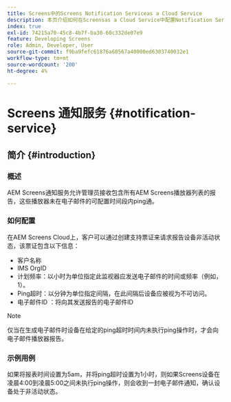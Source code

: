 ```yaml
---
title: Screens中的Screens Notification Serviceas a Cloud Service
description: 本页介绍如何在Screensas a Cloud Service中配置Notification Service。
index: true
exl-id: 74215a70-45c8-4b7f-ba30-60c332de07e9
feature: Developing Screens
role: Admin, Developer, User
source-git-commit: f9ba9fefc61876a60567a40000ed6303740032e1
workflow-type: tm+mt
source-wordcount: '200'
ht-degree: 4%

---
```


# Screens 通知服务 {#notification-service}

## 简介 {#introduction}

### 概述

AEM Screens通知服务允许管理员接收包含所有AEM Screens播放器列表的报告，这些播放器未在电子邮件的可配置时间段内ping通。

### 如何配置

在AEM Screens Cloud上，客户可以通过创建支持票证来请求报告设备非活动状态，该票证包含以下信息：

* 客户名称
* IMS OrgID
* 计划频率：以小时为单位指定此监视器应发送电子邮件的时间或频率（例如，1）。
* Ping超时：以分钟为单位指定间隔，在此间隔后设备应被视为不可访问。
* 电子邮件ID ：将向其发送报告的电子邮件ID

>[!NOTE]
>仅当在生成电子邮件时设备在给定的ping超时时间内未执行ping操作时，才会向电子邮件播放器报告。

### 示例用例

如果将报表时间设置为5am，并将ping超时设置为1小时，则如果Screens设备在凌晨4:00到凌晨5:00之间未执行ping操作，则会收到一封电子邮件通知，确认设备处于非活动状态。
